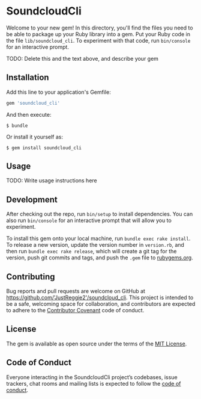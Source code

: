# SoundcloudCli

Welcome to your new gem! In this directory, you'll find the files you need to be able to package up your Ruby library into a gem. Put your Ruby code in the file `lib/soundcloud_cli`. To experiment with that code, run `bin/console` for an interactive prompt.

TODO: Delete this and the text above, and describe your gem

## Installation

Add this line to your application's Gemfile:

```ruby
gem 'soundcloud_cli'
```

And then execute:

    $ bundle

Or install it yourself as:

    $ gem install soundcloud_cli

## Usage

TODO: Write usage instructions here

## Development

After checking out the repo, run `bin/setup` to install dependencies. You can also run `bin/console` for an interactive prompt that will allow you to experiment.

To install this gem onto your local machine, run `bundle exec rake install`. To release a new version, update the version number in `version.rb`, and then run `bundle exec rake release`, which will create a git tag for the version, push git commits and tags, and push the `.gem` file to [rubygems.org](https://rubygems.org).

## Contributing

Bug reports and pull requests are welcome on GitHub at https://github.com/'JustReggie2'/soundcloud_cli. This project is intended to be a safe, welcoming space for collaboration, and contributors are expected to adhere to the [Contributor Covenant](http://contributor-covenant.org) code of conduct.

## License

The gem is available as open source under the terms of the [MIT License](https://opensource.org/licenses/MIT).

## Code of Conduct

Everyone interacting in the SoundcloudCli project’s codebases, issue trackers, chat rooms and mailing lists is expected to follow the [code of conduct](https://github.com/'JustReggie2'/soundcloud_cli/blob/master/CODE_OF_CONDUCT.md).
